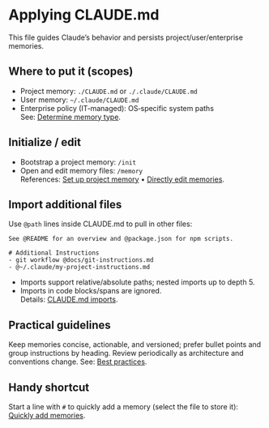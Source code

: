 # Applying CLAUDE.md

This file guides Claude’s behavior and persists project/user/enterprise memories.

## Where to put it (scopes)
- Project memory: `./CLAUDE.md` or `./.claude/CLAUDE.md`  
- User memory: `~/.claude/CLAUDE.md`  
- Enterprise policy (IT‑managed): OS‑specific system paths  
See: [Determine memory type](https://anthropic.mintlify.app/en/docs/claude-code/memory#determine-memory-type).

## Initialize / edit
- Bootstrap a project memory: `/init`  
- Open and edit memory files: `/memory`  
References: [Set up project memory](https://anthropic.mintlify.app/en/docs/claude-code/memory#set-up-project-memory) • [Directly edit memories](https://anthropic.mintlify.app/en/docs/claude-code/memory#directly-edit-memories-with-memory).

## Import additional files
Use `@path` lines inside CLAUDE.md to pull in other files:
```
See @README for an overview and @package.json for npm scripts.

# Additional Instructions
- git workflow @docs/git-instructions.md
- @~/.claude/my-project-instructions.md
```
- Imports support relative/absolute paths; nested imports up to depth 5.  
- Imports in code blocks/spans are ignored.  
Details: [CLAUDE.md imports](https://anthropic.mintlify.app/en/docs/claude-code/memory#claude-md-imports).

## Practical guidelines
Keep memories concise, actionable, and versioned; prefer bullet points and group instructions by heading. Review periodically as architecture and conventions change. See: [Best practices](https://anthropic.mintlify.app/en/docs/claude-code/memory#memory-best-practices).

## Handy shortcut
Start a line with `#` to quickly add a memory (select the file to store it): [Quickly add memories](https://anthropic.mintlify.app/en/docs/claude-code/memory#quickly-add-memories-with-the--shortcut).
